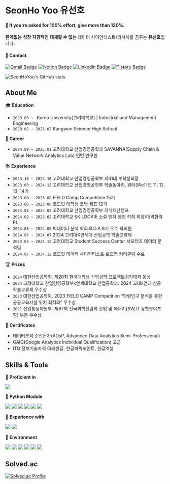 # SeonHo Yoo 유선호
  
#### 💬 If you're asked for 100% effort, give more than 120%.
**한계없는** **성장 지향적인** **대체할 수 없는** 데이터 사이언티스트/리서처를 꿈꾸는 **유선호**입니다.
  
#### 📧 Contact 
[![Gmail Badge](https://img.shields.io/badge/Gmail-d14836?style=flat-square&logo=Gmail&logoColor=white&link=mailto:leoyoo2004@gmail.com)](mailto:leoyoo2004@gmail.com)
[![Notion Badge](https://img.shields.io/badge/-Notion-dd2a7b?style=flat-square&logo=notion&logoColor=white&link=https://seonhoyoo.notion.site/SeonHo-Yoo-808ec3fddce24937b676c12386dabf55?pvs=4)](https://seonhoyoo.notion.site/SeonHo-Yoo-808ec3fddce24937b676c12386dabf55?pvs=4) 
[![Linkedin Badge](https://img.shields.io/badge/-LinkedIn-blue?style=flat-square&logo=Linkedin&logoColor=white&link=https://www.linkedin.com/in/seonhoyoo/?originalSubdomain=kr)](https://www.linkedin.com/in/seonhoyoo/?originalSubdomain=kr)
[![Tistory Badge](http://img.shields.io/badge/-Tistory-brightgreen?style=flat-square&logo=FF5722&link=https://dsdiary.tistory.com/)](https://dsdiary.tistory.com/)
 
![SeonHoYoo's GitHub stats](https://github-readme-stats.vercel.app/api?username=SeonHoYoo&show_icons=true&theme=highcontrast&width=50)
   
## About Me 
🎓 **Education**
- <code>2023.03 ~ </code> Korea University(고려대학교) | Industrial and Management Engineering
- <code>2020.02 ~ 2023.02</code> Kangwon Science High School

💼 **Career**
- <code>2024.09 ~ 2025.01</code> 고려대학교 산업경영공학과 SAVANNA(Supply Chain & Value Network Analytics Lab) 인턴 연구원
  
📚 **Experience**
- <code>2023.10 ~ 2024.10</code> 고려대학교 산업경영공학부 제41대 부학생회장
- <code>2023.03 ~ 2024.12</code> 고려대학교 산업경영공학부 학술동아리, 위티(WeTIE) 11, 12, 13, 14기
- <code>2023.08 ~ 2023.08</code> FIELD Camp Competition 15기
- <code>2023.08 ~ 2023.08</code> 코드잇 대학생 코딩 캠프 12기
- <code>2024.01 ~ 2024.02</code> 고려대학교 산업경영공학부 지식재산캠프
- <code>2024.02 ~ 2025.02</code> 고려대학교 SK LOOKIE 소셜 벤처 창업 학회 회장/대외협력 PL
- <code>2024.03 ~ 2024.08</code> 빅데이터 분석 학회 B.D.A 8기 우수 학회원
- <code>2024.07 ~ 2024.07</code> 2024 고려대X연세대 산업공학 학술교류제
- <code>2024.05 ~ 2024.12</code> 고려대학교 Student Success Center 서포터즈 데이터 분석팀
- <code>2024.07 ~ 2024.12</code> 코드잇 데이터 사이언티스트 로드맵 커리큘럼 수료
 
🏆 **Prizes**
- <code>2024</code> 대한산업공학회. 제20회 한국대학생 산업공학 프로젝트경진대회 동상
- <code>2024</code> 고려대학교 산업경영공학부x연세대학교 산업공학과. 2024 고대x연대 산공 학술교류제 우수상
- <code>2023</code> 대한산업공학회. 2023 FIELD CAMP Competition “학령인구 분석을 통한 공공교육시설 위치 최적화” 우수상
- <code>2021</code> 산업통상자원부. 제67회 전국과학전람회 산업 및 에너지(SW,IT 융합분야포함) 부문 우수상

🪪 **Certificates**
- 데이터분석 준전문가(ADsP, Advanced Data Analytics Semi-Professional)
- GAIQ(Google Analytics Individual Qualification) 고급
- ITQ 정보기술자격 아래한글, 한글파워포인트, 한글엑셀

## Skills & Tools
📕 **Proficient in**

<img src="https://camo.githubusercontent.com/7ed31ba8585682c70901bb7567d5ca186e6808d0d5c8619fc78ca3bfa5855795/68747470733a2f2f696d672e736869656c64732e696f2f62616467652f507974686f6e2d3337373641423f7374796c653d666c6174266c6f676f3d507974686f6e266c6f676f436f6c6f723d7768697465" data-canonical-src="https://img.shields.io/badge/Python-3776AB?style=flat&amp;logo=Python&amp;logoColor=white" style="max-width: 100%;">

📗 **Python Module**

<img src="https://camo.githubusercontent.com/3a41d9ac012d573cc8f5e39619d2849bb21ecce44024159a568ea4d0eeb88dea/68747470733a2f2f696d672e736869656c64732e696f2f62616467652f70616e6461732d3135303435383f7374796c653d666c6174266c6f676f3d70616e646173266c6f676f436f6c6f723d7768697465" data-canonical-src="https://img.shields.io/badge/pandas-150458?style=flat&amp;logo=pandas&amp;logoColor=white" style="max-width: 100%;"> <img src="https://camo.githubusercontent.com/42929b4ddd17b99208b4d94e440e055fa001a4c53d7c406fb97e6b644f6747d5/68747470733a2f2f696d672e736869656c64732e696f2f62616467652f4e756d50792d3031333234333f7374796c653d666c6174266c6f676f3d4e756d5079266c6f676f436f6c6f723d7768697465" data-canonical-src="https://img.shields.io/badge/NumPy-013243?style=flat&amp;logo=NumPy&amp;logoColor=white" style="max-width: 100%;"> <img src="https://camo.githubusercontent.com/a0ea014ad837a7baf52cd958be74c9bc9e900c57056bf30539b8add2b6458036/68747470733a2f2f696d672e736869656c64732e696f2f62616467652f4d6174706c6f746c69622d3043313532383f7374796c653d666c6174266c6f676f3d536f756e64636861727473266c6f676f436f6c6f723d7768697465" data-canonical-src="https://img.shields.io/badge/Matplotlib-0C1528?style=flat&amp;logo=Soundcharts&amp;logoColor=white" style="max-width: 100%;"> <img src="https://camo.githubusercontent.com/834bfc7546a1ae9fec6f648a664c9b63a8446e06c32a0469e8cebca7c0c97e50/68747470733a2f2f696d672e736869656c64732e696f2f62616467652f7363696b69742532306c6561726e2d4637393331453f7374796c653d666c6174266c6f676f3d7363696b69742d6c6561726e266c6f676f436f6c6f723d7768697465" data-canonical-src="https://img.shields.io/badge/scikit%20learn-F7931E?style=flat&amp;logo=scikit-learn&amp;logoColor=white" style="max-width: 100%;"> <img src="https://camo.githubusercontent.com/e93a11ea9127a937c84e6039c82e4609b4f8a76a8e96e87964cd6cd119fac5fc/68747470733a2f2f696d672e736869656c64732e696f2f62616467652f54656e736f72466c6f772d4646364630303f7374796c653d666c6174266c6f676f3d54656e736f72466c6f77266c6f676f436f6c6f723d7768697465" data-canonical-src="https://img.shields.io/badge/TensorFlow-FF6F00?style=flat&amp;logo=TensorFlow&amp;logoColor=white" style="max-width: 100%;"> <img src="https://camo.githubusercontent.com/170b0d72d2ed27d5583500c627f27d09d4b86b980ddc2905eb9d593ee8b84a91/68747470733a2f2f696d672e736869656c64732e696f2f62616467652f5079546f7263682d4545344332433f7374796c653d666c6174266c6f676f3d5079546f726368266c6f676f436f6c6f723d7768697465" data-canonical-src="https://img.shields.io/badge/PyTorch-EE4C2C?style=flat&amp;logo=PyTorch&amp;logoColor=white" style="max-width: 100%;">

📙 **Experience with**

<img src="https://camo.githubusercontent.com/bbfd4353a707cecc90f8e10e72029f2d7eb09d39a0aa55ac2f3804b204168b0b/68747470733a2f2f696d672e736869656c64732e696f2f62616467652f522d3237364443333f7374796c653d666c6174266c6f676f3d52266c6f676f436f6c6f723d7768697465" data-canonical-src="https://img.shields.io/badge/R-276DC3?style=flat&amp;logo=R&amp;logoColor=white" style="max-width: 100%;"> <img src="https://camo.githubusercontent.com/fc96ccbae9255b70ea847d9a5accb575feda17ef5915aa662ff3effe85fa31bb/68747470733a2f2f696d672e736869656c64732e696f2f62616467652f5341532d3432383546343f7374796c653d666c6174266c6f676f3d676f6f676c656368726f6d65266c6f676f436f6c6f723d626c7565" data-canonical-src="https://img.shields.io/badge/SAS-4285F4?style=flat&amp;logo=googlechrome&amp;logoColor=blue" style="max-width: 100%;">

📘 **Environment**

<img src="https://camo.githubusercontent.com/f45371386161ee8384ecab25ca6a3e4fd44d06ac2d139f39240d8eb72b4ed3ee/68747470733a2f2f696d672e736869656c64732e696f2f62616467652f4a7570797465722d4633373632363f7374796c653d666c6174266c6f676f3d4a757079746572266c6f676f436f6c6f723d7768697465" data-canonical-src="https://img.shields.io/badge/Jupyter-F37626?style=flat&amp;logo=Jupyter&amp;logoColor=white" style="max-width: 100%;"> <img src="https://camo.githubusercontent.com/bccdbad45bb89d5179a1af793ff672e96c76c1b45b3a46679c5149f3e9f51df7/68747470733a2f2f696d672e736869656c64732e696f2f62616467652f476f6f676c65253230436f6c61622d4639414230303f7374796c653d666c6174266c6f676f3d676f6f676c65636f6c6162266c6f676f436f6c6f723d7768697465" data-canonical-src="https://img.shields.io/badge/Google%20Colab-F9AB00?style=flat&amp;logo=googlecolab&amp;logoColor=white" style="max-width: 100%;"> <img src="https://camo.githubusercontent.com/54b39b32d81b640efb103cb082ee33f997f54fbfb8bfd311f29ed48fffa64c43/68747470733a2f2f696d672e736869656c64732e696f2f62616467652f56697375616c25323053747564696f253230436f64652d3030374143433f7374796c653d666c6174266c6f676f3d76697375616c73747564696f636f6465266c6f676f436f6c6f723d7768697465" data-canonical-src="https://img.shields.io/badge/Visual%20Studio%20Code-007ACC?style=flat&amp;logo=visualstudiocode&amp;logoColor=white" style="max-width: 100%;"> <img src="https://camo.githubusercontent.com/1cd3e34b21c296a18feed3f4defa6feff95fccaf5205869949570e619375f657/68747470733a2f2f696d672e736869656c64732e696f2f62616467652f5253747564696f2d3735414144423f7374796c653d666c6174266c6f676f3d5253747564696f266c6f676f436f6c6f723d7768697465" data-canonical-src="https://img.shields.io/badge/RStudio-75AADB?style=flat&amp;logo=RStudio&amp;logoColor=white" style="max-width: 100%;"> <img src="https://camo.githubusercontent.com/7b1310deebc2c8a1891219214194d3bcb4dd23f12f623d44d403f99b448c0903/68747470733a2f2f696d672e736869656c64732e696f2f62616467652f4769746875622d3138313731373f7374796c653d666c6174266c6f676f3d476974687562266c6f676f436f6c6f723d7768697465" data-canonical-src="https://img.shields.io/badge/Github-181717?style=flat&amp;logo=Github&amp;logoColor=white" style="max-width: 100%;"> <img src="https://camo.githubusercontent.com/ceb49223237d836dd0a104f59bdaa157c8dd5cb82849152ff49ef131d9be1a14/68747470733a2f2f696d672e736869656c64732e696f2f62616467652f4e6f74696f6e2d3030303030303f7374796c653d666c6174266c6f676f3d4e6f74696f6e266c6f676f436f6c6f723d7768697465" data-canonical-src="https://img.shields.io/badge/Notion-000000?style=flat&amp;logo=Notion&amp;logoColor=white" style="max-width: 100%;">
<br>


## Solved.ac
[![Solved.ac Profile](http://mazassumnida.wtf/api/generate_badge?boj=leoyoo2004)](https://solved.ac/leoyoo2004)

<!--
![SeonHoYoo's GitHub stats](https://github-readme-stats.vercel.app/api?username=SeonHoYoo&show_icons=true&theme=highcontrast)
![Top Langs](https://github-readme-stats.vercel.app/api/top-langs/?username=SeonHoYoo&layout=compact&theme=highcontrast)
[![Solved.ac Profile](http://mazassumnida.wtf/api/generate_badge?boj=leoyoo2004)](https://solved.ac/leoyoo2004)

<!--
**SeonHoYoo/SeonHoYoo** is a ✨ _special_ ✨ repository because its `README.md` (this file) appears on your GitHub profile.

Here are some ideas to get you started:

- 🔭 I’m currently working on ...
- 🌱 I’m currently learning ...
- 👯 I’m looking to collaborate on ...
- 🤔 I’m looking for help with ...
- 💬 Ask me about ...
- 📫 How to reach me: ...
- 😄 Pronouns: ...
- ⚡ Fun fact: ...
-->
